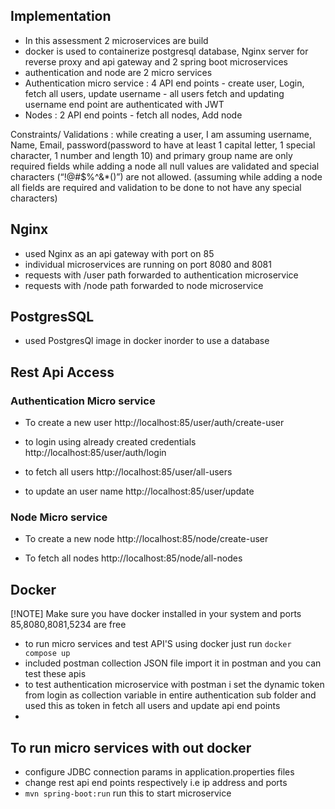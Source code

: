 ## Implementation
- In this assessment 2 microservices are build
- docker is used to containerize postgresql database, Nginx server for reverse proxy and api gateway and 2 spring boot microservices
- authentication and node are 2 micro services
- Authentication micro service : 4  API end points - create user, Login, fetch all users, update username  - all users fetch and updating username end point are authenticated with JWT
 - Nodes : 2 API end points - fetch all nodes, Add node
 
Constraints/ Validations  : 
while creating a user, I am assuming username, Name, Email, password(password to have  at least 1 capital letter, 1 special character, 1 number and length 10) and primary group name are only required fields
while adding a node all null values are validated and special characters (“!@#$%^&*()”) are not allowed. (assuming while adding a node all fields are required and validation to be done to not have any special characters)

## Nginx
- used Nginx as an api gateway with port on 85
- individual microservices are running on port 8080 and 8081
- requests with /user path forwarded to authentication microservice
- requests with /node path forwarded to node microservice

## PostgresSQL

- used PostgresQl image in docker inorder to use a database

## Rest Api Access

### Authentication Micro service
- To create a new user
http://localhost:85/user/auth/create-user 

- to login using already created credentials
http://localhost:85/user/auth/login

- to fetch all users
http://localhost:85/user/all-users

- to update an user name
http://localhost:85/user/update

### Node Micro service

- To create a new node
http://localhost:85/node/create-user

- To fetch all nodes
 http://localhost:85/node/all-nodes

## Docker 
[!NOTE] Make sure you have docker installed in your system and ports 85,8080,8081,5234 are free
- to run micro services and test API'S using docker just run
```docker compose up```
- included  postman collection JSON file import it in postman and you can test these apis
- to test authentication microservice with postman i set the dynamic token from login as collection variable in entire authentication sub folder and used this as token in fetch all users and update api end points
- 
## To run micro services with out docker
- configure JDBC connection params in application.properties files 
- change rest api end points respectively i.e ip address and ports
- ```mvn spring-boot:run``` run this to start microservice

